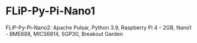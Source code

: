 # FLiP-Py-Pi-Nano1
FLiP-Py-Pi-Nano2:   Apache Pulsar, Python 3.9, Raspberry Pi 4 - 2GB, Nano1 - BME688, MICS6814, SGP30, Breakout Garden
